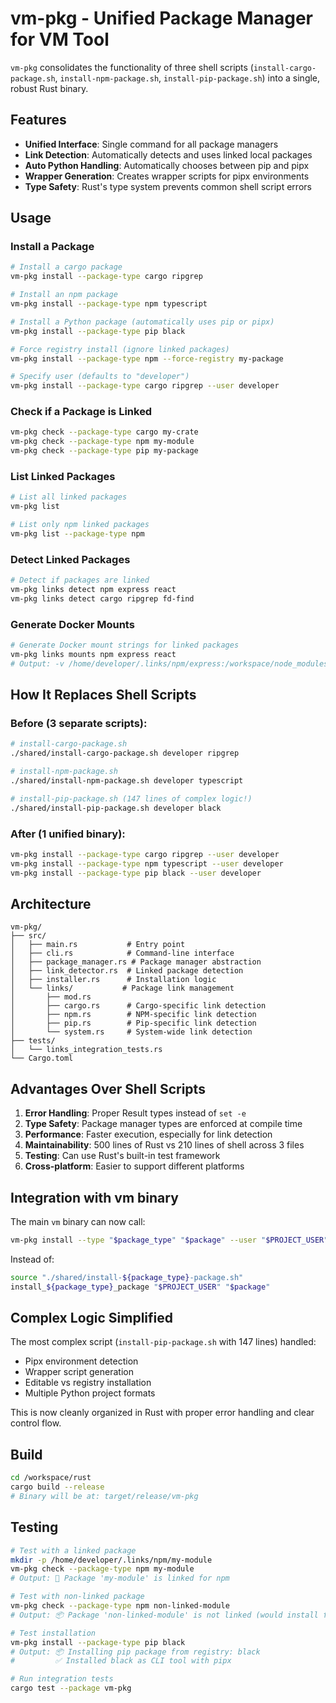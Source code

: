 # vm-pkg - Unified Package Manager for VM Tool

`vm-pkg` consolidates the functionality of three shell scripts (`install-cargo-package.sh`, `install-npm-package.sh`, `install-pip-package.sh`) into a single, robust Rust binary.

## Features

- **Unified Interface**: Single command for all package managers
- **Link Detection**: Automatically detects and uses linked local packages
- **Auto Python Handling**: Automatically chooses between pip and pipx
- **Wrapper Generation**: Creates wrapper scripts for pipx environments
- **Type Safety**: Rust's type system prevents common shell script errors

## Usage

### Install a Package

```bash
# Install a cargo package
vm-pkg install --package-type cargo ripgrep

# Install an npm package
vm-pkg install --package-type npm typescript

# Install a Python package (automatically uses pip or pipx)
vm-pkg install --package-type pip black

# Force registry install (ignore linked packages)
vm-pkg install --package-type npm --force-registry my-package

# Specify user (defaults to "developer")
vm-pkg install --package-type cargo ripgrep --user developer
```

### Check if a Package is Linked

```bash
vm-pkg check --package-type cargo my-crate
vm-pkg check --package-type npm my-module
vm-pkg check --package-type pip my-package
```

### List Linked Packages

```bash
# List all linked packages
vm-pkg list

# List only npm linked packages
vm-pkg list --package-type npm
```

### Detect Linked Packages

```bash
# Detect if packages are linked
vm-pkg links detect npm express react
vm-pkg links detect cargo ripgrep fd-find
```

### Generate Docker Mounts

```bash
# Generate Docker mount strings for linked packages
vm-pkg links mounts npm express react
# Output: -v /home/developer/.links/npm/express:/workspace/node_modules/express:ro
```

## How It Replaces Shell Scripts

### Before (3 separate scripts):

```bash
# install-cargo-package.sh
./shared/install-cargo-package.sh developer ripgrep

# install-npm-package.sh
./shared/install-npm-package.sh developer typescript

# install-pip-package.sh (147 lines of complex logic!)
./shared/install-pip-package.sh developer black
```

### After (1 unified binary):

```bash
vm-pkg install --package-type cargo ripgrep --user developer
vm-pkg install --package-type npm typescript --user developer
vm-pkg install --package-type pip black --user developer
```

## Architecture

```
vm-pkg/
├── src/
│   ├── main.rs           # Entry point
│   ├── cli.rs            # Command-line interface
│   ├── package_manager.rs # Package manager abstraction
│   ├── link_detector.rs  # Linked package detection
│   ├── installer.rs      # Installation logic
│   └── links/           # Package link management
│       ├── mod.rs
│       ├── cargo.rs      # Cargo-specific link detection
│       ├── npm.rs        # NPM-specific link detection
│       ├── pip.rs        # Pip-specific link detection
│       └── system.rs     # System-wide link detection
├── tests/
│   └── links_integration_tests.rs
└── Cargo.toml
```

## Advantages Over Shell Scripts

1. **Error Handling**: Proper Result types instead of `set -e`
2. **Type Safety**: Package manager types are enforced at compile time
3. **Performance**: Faster execution, especially for link detection
4. **Maintainability**: 500 lines of Rust vs 210 lines of shell across 3 files
5. **Testing**: Can use Rust's built-in test framework
6. **Cross-platform**: Easier to support different platforms

## Integration with vm binary

The main `vm` binary can now call:

```bash
vm-pkg install --type "$package_type" "$package" --user "$PROJECT_USER"
```

Instead of:

```bash
source "./shared/install-${package_type}-package.sh"
install_${package_type}_package "$PROJECT_USER" "$package"
```

## Complex Logic Simplified

The most complex script (`install-pip-package.sh` with 147 lines) handled:
- Pipx environment detection
- Wrapper script generation
- Editable vs registry installation
- Multiple Python project formats

This is now cleanly organized in Rust with proper error handling and clear control flow.

## Build

```bash
cd /workspace/rust
cargo build --release
# Binary will be at: target/release/vm-pkg
```

## Testing

```bash
# Test with a linked package
mkdir -p /home/developer/.links/npm/my-module
vm-pkg check --package-type npm my-module
# Output: 🔗 Package 'my-module' is linked for npm

# Test with non-linked package
vm-pkg check --package-type npm non-linked-module
# Output: 📦 Package 'non-linked-module' is not linked (would install from registry)

# Test installation
vm-pkg install --package-type pip black
# Output: 📦 Installing pip package from registry: black
#         ✅ Installed black as CLI tool with pipx

# Run integration tests
cargo test --package vm-pkg
```